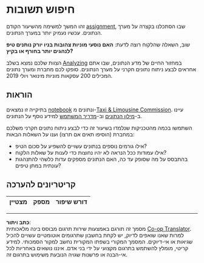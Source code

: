 <!--
CO_OP_TRANSLATOR_METADATA:
{
  "original_hash": "fcc7547171f4530f159676dd73ed772e",
  "translation_date": "2025-08-28T15:23:32+00:00",
  "source_file": "4-Data-Science-Lifecycle/15-analyzing/assignment.md",
  "language_code": "he"
}
-->
# חיפוש תשובות

זהו המשך למשימה מהשיעור הקודם [assignment](../14-Introduction/assignment.md), שבו הסתכלנו בקצרה על מערך הנתונים. עכשיו נעמיק יותר במערך הנתונים.

שוב, השאלה שהלקוח רוצה לדעת: **האם נוסעי מוניות צהובות בניו יורק נותנים טיפ לנהגים יותר בחורף או בקיץ?**

הצוות שלכם נמצא בשלב [Analyzing](README.md) במחזור החיים של מדע הנתונים, שבו אתם אחראים לבצע ניתוח נתונים חקרני על מערך הנתונים. סופקו לכם מחברת ומערך נתונים המכילים 200 עסקאות מוניות מינואר ויולי 2019.

## הוראות

בתיקייה זו נמצאים [notebook](assignment.ipynb) ונתונים מ-[Taxi & Limousine Commission](https://docs.microsoft.com/en-us/azure/open-datasets/dataset-taxi-yellow?tabs=azureml-opendatasets). עיינו ב-[מילון הנתונים](https://www1.nyc.gov/assets/tlc/downloads/pdf/data_dictionary_trip_records_yellow.pdf) וב-[מדריך המשתמש](https://www1.nyc.gov/assets/tlc/downloads/pdf/trip_record_user_guide.pdf) למידע נוסף על הנתונים.

השתמשו בכמה מהטכניקות שנלמדו בשיעור זה כדי לבצע ניתוח נתונים חקרני משלכם במחברת (הוסיפו תאים אם תרצו) וענו על השאלות הבאות:

- אילו גורמים נוספים בנתונים עשויים להשפיע על סכום הטיפ?
- אילו עמודות ככל הנראה לא יהיו נחוצות כדי לענות על שאלות הלקוח?
- בהתבסס על מה שסופק עד כה, האם הנתונים מספקים עדות כלשהי להתנהגות עונתית במתן טיפים?

## קריטריונים להערכה

מצטיין | מספק | דורש שיפור  
--- | --- | ---  

---

**כתב ויתור**:  
מסמך זה תורגם באמצעות שירות תרגום מבוסס בינה מלאכותית [Co-op Translator](https://github.com/Azure/co-op-translator). למרות שאנו שואפים לדיוק, יש לקחת בחשבון שתרגומים אוטומטיים עשויים להכיל שגיאות או אי-דיוקים. המסמך המקורי בשפתו המקורית נחשב למקור הסמכותי. למידע קריטי, מומלץ להשתמש בתרגום מקצועי על ידי בני אדם. איננו נושאים באחריות לכל אי-הבנה או פרשנות שגויה הנובעת משימוש בתרגום זה.  